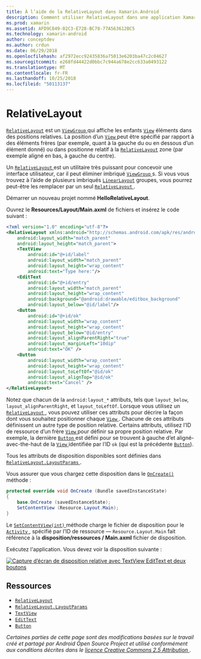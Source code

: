 ```yaml
---
title: À l’aide de la RelativeLayout dans Xamarin.Android
description: Comment utiliser RelativeLayout dans une application Xamarin.Android
ms.prod: xamarin
ms.assetid: AFD9C849-02C3-E728-BC78-77A563612BC5
ms.technology: xamarin-android
author: conceptdev
ms.author: crdun
ms.date: 06/29/2018
ms.openlocfilehash: af2972ecc92435836a75013e6203ba47c2c04627
ms.sourcegitcommit: e268fd44422d0bbc7c944a678e2cc633a0493122
ms.translationtype: MT
ms.contentlocale: fr-FR
ms.lasthandoff: 10/25/2018
ms.locfileid: "50113137"
---
```

# <a name="relativelayout"></a>RelativeLayout

[`RelativeLayout`](https://developer.xamarin.com/api/type/Android.Widget.RelativeLayout/) est un [ `ViewGroup` ](https://developer.xamarin.com/api/type/Android.Views.ViewGroup/) qui affiche les enfants [`View`](https://developer.xamarin.com/api/type/Android.Views.View/)
éléments dans des positions relatives. La position d’un [ `View` ](https://developer.xamarin.com/api/type/Android.Views.View/) peut être spécifié par rapport à des éléments frères (par exemple, quant à la gauche du ou en dessous d’un élément donné) ou dans positionne relatif à la [`RelativeLayout`](https://developer.xamarin.com/api/type/Android.Widget.RelativeLayout/)
zone (par exemple aligné en bas, à gauche du centre).

Un [ `RelativeLayout` ](https://developer.xamarin.com/api/type/Android.Widget.RelativeLayout/) est un utilitaire très puissant pour concevoir une interface utilisateur, car il peut éliminer imbriqué [ `ViewGroup` ](https://developer.xamarin.com/api/type/Android.Views.ViewGroup/)s. Si vous vous trouvez à l’aide de plusieurs imbriqués [`LinearLayout`](https://developer.xamarin.com/api/type/Android.Widget.LinearLayout/)
groupes, vous pourrez peut-être les remplacer par un seul [ `RelativeLayout` ](https://developer.xamarin.com/api/type/Android.Widget.RelativeLayout/).

Démarrer un nouveau projet nommé **HelloRelativeLayout**.

Ouvrez le **Resources/Layout/Main.axml** de fichiers et insérez le code suivant :

```xml
<?xml version="1.0" encoding="utf-8"?>
<RelativeLayout xmlns:android="http://schemas.android.com/apk/res/android"
    android:layout_width="match_parent"
    android:layout_height="match_parent">
    <TextView
        android:id="@+id/label"
        android:layout_width="match_parent"
        android:layout_height="wrap_content"
        android:text="Type here:"/>
    <EditText
        android:id="@+id/entry"
        android:layout_width="match_parent"
        android:layout_height="wrap_content"
        android:background="@android:drawable/editbox_background"
        android:layout_below="@id/label"/>
    <Button
        android:id="@+id/ok"
        android:layout_width="wrap_content"
        android:layout_height="wrap_content"
        android:layout_below="@id/entry"
        android:layout_alignParentRight="true"
        android:layout_marginLeft="10dip"
        android:text="OK" />
    <Button
        android:layout_width="wrap_content"
        android:layout_height="wrap_content"
        android:layout_toLeftOf="@id/ok"
        android:layout_alignTop="@id/ok"
        android:text="Cancel" />
</RelativeLayout>
```

Notez que chacun de la `android:layout_*` attributs, tels que `layout_below`, `layout_alignParentRight`, et `layout_toLeftOf`.
Lorsque vous utilisez un [ `RelativeLayout` ](https://developer.xamarin.com/api/type/Android.Widget.RelativeLayout/), vous pouvez utiliser ces attributs pour décrire la façon dont vous souhaitez positionner chaque [ `View` ](https://developer.xamarin.com/api/type/Android.Views.View/). Chacune de ces attributs définissent un autre type de position relative. Certains attributs, utilisez l’ID de ressource d’un frère [ `View` ](https://developer.xamarin.com/api/type/Android.Views.View/) pour définir sa propre position relative. Par exemple, la dernière [ `Button` ](https://developer.xamarin.com/api/type/Android.Widget.Button/) est défini pour se trouvent à gauche d’et aligné-avec-the-haut de la [ `View` ](https://developer.xamarin.com/api/type/Android.Views.View/) identifiée par l’ID `ok` (qui est la précédente [`Button`](https://developer.xamarin.com/api/type/Android.Widget.Button/)).

Tous les attributs de disposition disponibles sont définies dans [ `RelativeLayout.LayoutParams` ](https://developer.xamarin.com/api/type/Android.Widget.RelativeLayout+LayoutParams/).

Vous assurer que vous chargez cette disposition dans le [`OnCreate()`](https://developer.xamarin.com/api/member/Android.App.Activity.OnCreate/p/Android.OS.Bundle/)
méthode :

```csharp
protected override void OnCreate (Bundle savedInstanceState)
{
    base.OnCreate (savedInstanceState);
    SetContentView (Resource.Layout.Main);
}
```

Le [ `SetContentView(int)` ](https://developer.xamarin.com/api/member/Android.App.Activity.SetContentView/p/System.Int32/) méthode charge le fichier de disposition pour le [ `Activity` ](https://developer.xamarin.com/api/type/Android.App.Activity/), spécifié par l’ID de ressource &mdash; `Resource.Layout.Main` fait référence à la **disposition/ressources / Main.axml** fichier de disposition.

Exécutez l'application. Vous devez voir la disposition suivante :

[![Capture d’écran de disposition relative avec TextView EditText et deux boutons](relative-layout-images/helloviews2.png)](relative-layout-images/helloviews2.png#lightbox)


## <a name="resources"></a>Ressources

-   [`RelativeLayout`](https://developer.xamarin.com/api/type/Android.Widget.RelativeLayout/)
-   [`RelativeLayout.LayoutParams`](https://developer.xamarin.com/api/type/Android.Widget.RelativeLayout+LayoutParams/)
-   [`TextView`](https://developer.xamarin.com/api/type/Android.Widget.TextView/)
-   [`EditText`](https://developer.xamarin.com/api/type/Android.Widget.EditText/)
-   [`Button`](https://developer.xamarin.com/api/type/Android.Widget.Button/)


*Certaines parties de cette page sont des modifications basées sur le travail créé et partagé par Android Open Source Project et utilisé conformément aux conditions décrites dans le*
[*licence Creative Commons 2.5 Attribution* ](http://creativecommons.org/licenses/by/2.5/).
